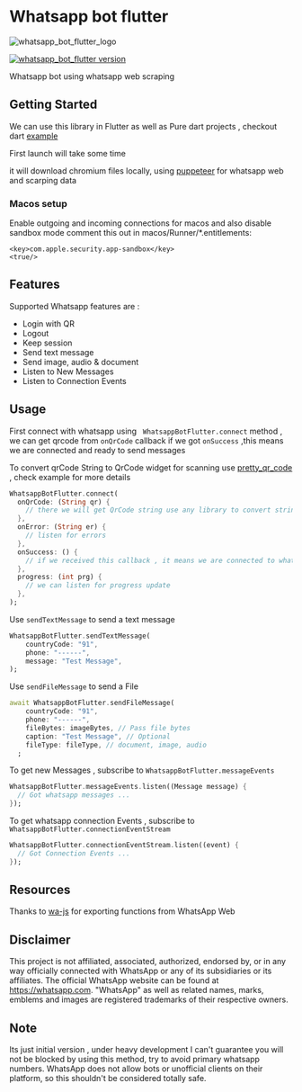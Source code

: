 # Whatsapp bot flutter

![whatsapp_bot_flutter_logo](https://user-images.githubusercontent.com/59526499/197252923-6c5a1122-91d7-43ea-9283-1cf9d65820fd.png)

[![whatsapp_bot_flutter version](https://img.shields.io/pub/v/whatsapp_bot_flutter?label=whatsapp_bot_flutter)](https://pub.dev/packages/whatsapp_bot_flutter)

Whatsapp bot using whatsapp web scraping

## Getting Started

We can use this library in Flutter as well as Pure dart projects , checkout dart [example](https://github.com/rohitsangwan01/whatsapp_bot_flutter/blob/main/example_dart/main.dart)

First launch will take some time

it will download chromium files locally, using [puppeteer](https://pub.dev/packages/puppeteer) for whatsapp web and scarping data

### Macos setup

Enable outgoing and incoming connections for macos
and also disable sandbox mode comment this out in macos/Runner/\*.entitlements:

```
<key>com.apple.security.app-sandbox</key>
<true/>
```

## Features

Supported Whatsapp features are :

- Login with QR
- Logout
- Keep session
- Send text message
- Send image, audio & document
- Listen to New Messages
- Listen to Connection Events

## Usage

First connect with whatsapp using ` WhatsappBotFlutter.connect` method , we can get qrcode from `onQrCode` callback
if we got `onSuccess` ,this means we are connected and ready to send messages

To convert qrCode String to QrCode widget for scanning use [pretty_qr_code](https://pub.dev/packages/pretty_qr_code) , check example for more details

```dart
WhatsappBotFlutter.connect(
  onQrCode: (String qr) {
    // there we will get QrCode string use any library to convert string to qrcode and scan
  },
  onError: (String er) {
    // listen for errors
  },
  onSuccess: () {
    // if we received this callback , it means we are connected to whatsapp
  },
  progress: (int prg) {
    // we can listen for progress update
  },
);
```

Use `sendTextMessage` to send a text message

```dart
WhatsappBotFlutter.sendTextMessage(
    countryCode: "91",
    phone: "------",
    message: "Test Message",
);
```

Use `sendFileMessage` to send a File

```dart
await WhatsappBotFlutter.sendFileMessage(
    countryCode: "91",
    phone: "------",
    fileBytes: imageBytes, // Pass file bytes
    caption: "Test Message", // Optional
    fileType: fileType, // document, image, audio
  ;
```

To get new Messages , subscribe to `WhatsappBotFlutter.messageEvents`

```dart
WhatsappBotFlutter.messageEvents.listen((Message message) {
  // Got whatsapp messages ...
});
```

To get whatsapp connection Events , subscribe to `WhatsappBotFlutter.connectionEventStream`

```dart
WhatsappBotFlutter.connectionEventStream.listen((event) {
  // Got Connection Events ...
});
```

## Resources

Thanks to [wa-js](https://github.com/wppconnect-team/wa-js) for exporting functions from WhatsApp Web

## Disclaimer

This project is not affiliated, associated, authorized, endorsed by, or in any way officially connected with WhatsApp or any of its subsidiaries or its affiliates. The official WhatsApp website can be found at https://whatsapp.com. "WhatsApp" as well as related names, marks, emblems and images are registered trademarks of their respective owners.

## Note

Its just initial version , under heavy development
I can't guarantee you will not be blocked by using this method, try to avoid primary whatsapp numbers. WhatsApp does not allow bots or unofficial clients on their platform, so this shouldn't be considered totally safe.
